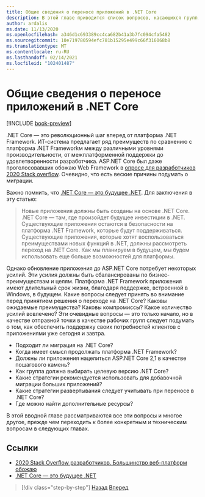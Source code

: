 ```yaml
---
title: Общие сведения о переносе приложений в .NET Core
description: В этой главе приводится список вопросов, касающихся групп, в которых рассматривается миграция существующих ASP.NET приложений в .NET Core.
author: ardalis
ms.date: 11/13/2020
ms.openlocfilehash: a346d1c693389cc4ca682b41a3b7fc094cfa5482
ms.sourcegitcommit: 10e719780594efc781b15295e499c66f316068b8
ms.translationtype: MT
ms.contentlocale: ru-RU
ms.lasthandoff: 02/14/2021
ms.locfileid: "102401487"
---
```

# <a name="introduction-to-porting-apps-to-net-core"></a>Общие сведения о переносе приложений в .NET Core

[!INCLUDE [book-preview](../../../includes/book-preview.md)]

.NET Core — это революционный шаг вперед от платформа .NET Framework. ИТ-система предлагает ряд преимуществ по сравнению с платформа .NET Frameworkм между различными уровнями производительности, от межплатформенной поддержки до удовлетворенности разработчика. ASP.NET Core был даже проголосовавших обожаю Web Framework в [опросе для разработчиков 2020 Stack overflow](https://insights.stackoverflow.com/survey/2020#technology-most-loved-dreaded-and-wanted-web-frameworks). Очевидно, что есть веские причины подумать о миграции.

Важно помнить, что [.NET Core — это будущее .NET](https://devblogs.microsoft.com/dotnet/net-core-is-the-future-of-net/). Для заключения в эту статью:

> Новые приложения должны быть созданы на основе .NET Core. .NET Core — там, где произойдет будущее инвестиции в .NET. Существующие приложения остаются в безопасности на платформа .NET Framework, которые будут поддерживаться. Существующие приложения, которые хотят воспользоваться преимуществами новых функций в .NET, должны рассмотреть переход на .NET Core. Как мы планируем в будущем, мы будем использовать еще больше возможностей для платформы.

Однако обновление приложения до ASP.NET Core потребует некоторых усилий. Эти усилия должны быть сбалансированы по бизнес-преимуществам и целям. Платформа .NET Framework приложения имеют длительный срок жизни, благодаря поддержке, встроенной в Windows, в будущем. Какие вопросы следует принять во внимание перед принятием решения о переходе на .NET Core? Каковы ожидаемые преимущества? Каковы компромиссы? Какое количество усилий вовлечено? Эти очевидные вопросы — это только начало, но в качестве отправной точки в качестве рабочих групп следует подумать о том, как обеспечить поддержку своих потребностей клиентов с приложениями уже сегодня и завтра.

- Подходит ли миграция на .NET Core?
- Когда имеет смысл продолжать платформа .NET Framework?
- Должны ли приложения нацелиться ASP.NET Core 2,1 в качестве пошагового камень?
- Как группа должна выбирать целевую версию .NET Core?
- Какие стратегии рекомендуется использовать для добавочной миграции больших приложений?
- Какие стратегии развертывания следует учитывать при переносе в .NET Core?
- Где можно найти дополнительные ресурсы?

В этой вводной главе рассматриваются все эти вопросы и многое другое, прежде чем переходить к более конкретным и техническим вопросам в следующих главах.

## <a name="references"></a>Ссылки

- [2020 Stack Overflow разработчиков. Большинство веб-платформ обожаю](https://insights.stackoverflow.com/survey/2020#technology-most-loved-dreaded-and-wanted-web-frameworks)
- [.NET Core — это будущее .NET](https://devblogs.microsoft.com/dotnet/net-core-is-the-future-of-net/)

>[!div class="step-by-step"]
>[Назад](index.md)
>[Вперед](migration-considerations.md)
